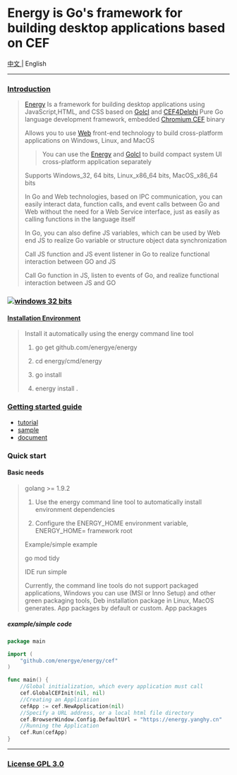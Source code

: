 # Energy is Go's framework for building desktop applications based on CEF
[中文 ](https://github.com/energye/energy/blob/main/README.md) |
English

---
### [Introduction](https://energy.yanghy.cn/#/course/6342d92c401bfe4d0cdf6065/6350f94ca749ba0318943f25)
> [Energy](https://github.com/energye/energy) Is a framework for building desktop applications using JavaScript,HTML, and CSS based on [Golcl](https://github.com/energye/golcl) and [CEF4Delphi](https://github.com/salvadordf/CEF4Delphi) Pure Go language development framework, embedded [Chromium CEF](https://bitbucket.org/chromiumembedded/cef) binary
>
> Allows you to use [Web]() front-end technology to build cross-platform applications on Windows, Linux, and MacOS
>
>> You can use the [Energy](https://github.com/energye/energy) and [Golcl](https://github.com/energye/golcl) to build compact system UI cross-platform application separately
>
> Supports Windows_32, 64 bits, Linux_x86_64 bits, MacOS_x86_64 bits
> 
> In Go and Web technologies, based on IPC communication, you can easily interact data, function calls, and event calls between Go and Web without the need for a Web Service interface, just as easily as calling functions in the language itself
> 
> In Go, you can also define JS variables, which can be used by Web end JS to realize Go variable or structure object data synchronization
> 
> Call JS function and JS event listener in Go to realize functional interaction between GO and JS
> 
> Call Go function in JS, listen to events of Go, and realize functional interaction between JS and GO

### [![windows 32 bits](https://img.shields.io/badge/Downloads-green)](https://energy.yanghy.cn/#/course/6342d92c401bfe4d0cdf6065/6364c5c2a749ba01d04ff485)

#### [Installation Environment](https://energy.yanghy.cn/#/course/6342d92c401bfe4d0cdf6065/63511b14a749ba0318943f3a)
> Install it automatically using the energy command line tool
>
> 1. go get github.com/energye/energy
>
> 2. cd energy/cmd/energy
>
> 3. go install
>
> 4. energy install .

### [Getting started guide](https://energy.yanghy.cn)
* [tutorial](https://energy.yanghy.cn/#/course/6342d92c401bfe4d0cdf6065/6350f94ca749ba0318943f25)
* [sample](https://energy.yanghy.cn/#/example/6342d986401bfe4d0cdf6067/634d3bd5a749ba0318943eb6)
* [document](https://energy.yanghy.cn/#/document/6342d9a4401bfe4d0cdf6069/0)

### Quick start
#### Basic needs
> golang >= 1.9.2
>
> 1. Use the energy command line tool to automatically install environment dependencies
> 
> 2. Configure the ENERGY_HOME environment variable, ENERGY_HOME= framework root
>
> Example/simple example
>
> go mod tidy
>
> IDE run simple
>
> Currently, the command line tools do not support packaged applications, Windows you can use (MSI or Inno Setup) and other green packaging tools, Deb installation package in Linux, MacOS generates. App packages by default or custom. App packages

##### example/simple code
```go
package main

import (
	"github.com/energye/energy/cef"
)

func main() {
	//Global initialization, which every application must call
	cef.GlobalCEFInit(nil, nil)
	//Creating an Application
	cefApp := cef.NewApplication(nil)
	//Specify a URL address, or a local html file directory
	cef.BrowserWindow.Config.DefaultUrl = "https://energy.yanghy.cn"
	//Running the Application
	cef.Run(cefApp)
}

```

----
### [License GPL 3.0](https://opensource.org/licenses/GPL-3.0)